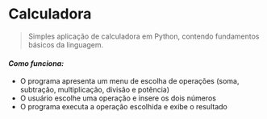 # Calculadora
> Simples aplicação de calculadora em Python, contendo fundamentos básicos da linguagem.

*<h4>Como funciona:</h4>*
* O programa apresenta um menu de escolha de operações (soma, subtração, multiplicação, divisão e potência)
* O usuário escolhe uma operação e insere os dois números
* O programa executa a operação escolhida e exibe o resultado
